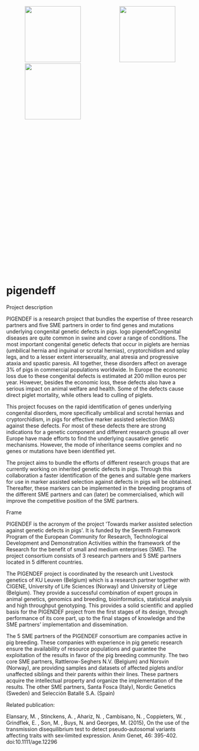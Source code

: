 <div style="height:705px;">
  <img src="https://www.biw.kuleuven.be/GENLOG/Pigendef/Images/Pigendef.jpg" width="150" height="150" hspace="50" />
  <img src="https://www.biw.kuleuven.be/GENLOG/Pigendef/Images/EU.jpg" width="150" height="150" hspace="50" />
  <img src="https://www.biw.kuleuven.be/genlog/livgen/pictures/logo_pig.png" width="150" height="150" hspace="50" />
</div>

# pigendeff

Project description

<p>
PIGENDEF is a research project that bundles the expertise of three research partners and five SME partners in order to find genes and mutations underlying congenital genetic defects in pigs. 
logo pigendefCongenital diseases are quite common in swine and cover a range of conditions. The most important congenital genetic defects that occur in piglets are hernias (umbilical hernia and inguinal or scrotal hernias), cryptorchidism and splay legs, and to a lesser extent intersexuality, anal atresia and progressive ataxia and spastic paresis. All together, these disorders affect on average 3% of pigs in commercial populations worldwide. In Europe the economic loss due to these congenital defects is estimated at 200 million euros per year. However, besides the economic loss, these defects also have a serious impact on animal welfare and health. Some of the defects cause direct piglet mortality, while others lead to culling of piglets. 
</p>  
This project focuses on the rapid identification of genes underlying congenital disorders, more specifically umbilical and scrotal hernias and cryptorchidism, in pigs for effective marker assisted selection (MAS) against these defects. For most of these defects there are strong indications for a genetic component and different research groups all over Europe have made efforts to find the underlying causative genetic mechanisms. However, the mode of inheritance seems complex and no genes or mutations have been identified yet.

The project aims to bundle the efforts of different research groups that are currently working on inherited genetic defects in pigs. Through this collaboration a faster identification of the genes and suitable gene markers for use in marker assisted selection against defects in pigs will be obtained. Thereafter, these markers can be implemented in the breeding programs of the different SME partners and can (later) be commercialised, which will improve the competitive position of the SME partners. 

Frame

PIGENDEF is the acronym of the project 'Towards marker assisted selection against genetic defects in pigs'. It is funded by the Seventh Framework Program of the European Community for Research, Technological Development and Demonstration Activities within the framework of the Research for the benefit of small and medium enterprises (SME). The project consortium consists of 3 research partners and 5 SME partners located in 5 different countries.

The PIGENDEF project is coordinated by the research unit Livestock genetics of KU Leuven (Belgium) which is a research partner together with CIGENE, University of Life Sciences (Norway) and University of Liège (Belgium). They provide a successful combination of expert groups in animal genetics, genomics and breeding, bioinformatics, statistical analysis and high throughput genotyping. This provides a solid scientific and applied basis for the PIGENDEF project from the first stages of its design, through performance of its core part, up to the final stages of knowledge and the SME partners’ implementation and dissemination.

The 5 SME partners of the PIGENDEF consortium are companies active in pig breeding. These companies with experience in pig genetic research ensure the availability of resource populations and guarantee the exploitation of the results in favor of the pig breeding community. The two core SME partners, Rattlerow-Seghers N.V. (Belgium) and Norsvin (Norway), are providing samples and datasets of affected piglets and/or unaffected siblings and their parents within their lines. These partners acquire the intellectual property and organize the implementation of the results. The other SME partners, Santa Fosca (Italy), Nordic Genetics (Sweden) and Selección Batallé S.A. (Spain)


Related publication:

Elansary, M. , Stinckens, A. , Ahariz, N. , Cambisano, N. , Coppieters, W. , Grindflek, E. , Son, M. , Buys, N. and Georges, M. (2015), On the use of the transmission disequilibrium test to detect pseudo‐autosomal variants affecting traits with sex‐limited expression. Anim Genet, 46: 395-402. doi:10.1111/age.12296

